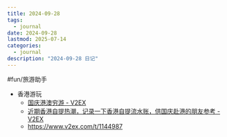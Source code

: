 ```yaml
---
title: 2024-09-28
tags:
  - journal
date: 2024-09-28
lastmod: 2025-07-14
categories:
  - journal
description: "2024-09-28 日记"
---
```


#fun/旅游助手

- 香港游玩
    - [国庆港澳穷游 - V2EX](https://www.v2ex.com/t/1076207)
    - [近期香港自提热潮，记录一下香港自提流水账，供国庆赴港的朋友参考 - V2EX](https://www.v2ex.com/t/1076321)
    - https://www.v2ex.com/t/1144987
